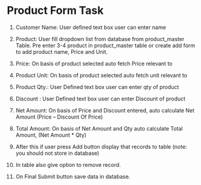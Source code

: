 # Product Form Task

1) Customer Name: User defined text box user can enter name

2) Product: User fill dropdown list from database from product_master Table. Pre enter 3-4 product in product_master table or create add form to add product name, Price and Unit.

4) Price: On basis of product selected auto fetch Price relevant to

5) Product Unit: On basis of product selected auto fetch unit relevant to

6) Product Qty.: User Defined text box user can enter qty of product

7) Discount : User Defined text box user can enter Discount of product

8) Net Amount: On basis of Price and Discount entered, auto calculate Net Amount (Price – Discount Of Price)

9) Total Amount: On basis of Net Amount and Qty auto calculate Total Amount, (Net Amount * Qty)

10) After this if user press Add button display that records to table (note: you should not store in database)

11) In table also give option to remove record.

12) On Final Submit button save data in database.

